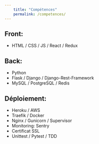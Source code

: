 ```yaml
---
    title: "Compétences"
    permalink: /competences/  
---
```


## Front:

- HTML / CSS / JS / React / Redux

## Back:

- Python
- Flask / Django / Django-Rest-Framework
- MySQL / PostgreSQL / Redis

## Déploiement:

- Heroku / AWS
- Traefik / Docker
- Nginx / Gunicorn / Supervisor
- Monitoring: Sentry
- Certificat SSL
- Unittest / Pytest / TDD
